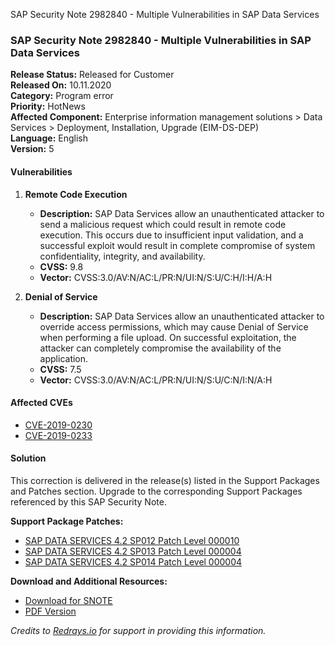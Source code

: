 SAP Security Note 2982840 - Multiple Vulnerabilities in SAP Data Services

### SAP Security Note 2982840 - Multiple Vulnerabilities in SAP Data Services

**Release Status:** Released for Customer  
**Released On:** 10.11.2020  
**Category:** Program error  
**Priority:** HotNews  
**Affected Component:** Enterprise information management solutions > Data Services > Deployment, Installation, Upgrade (EIM-DS-DEP)  
**Language:** English  
**Version:** 5

#### Vulnerabilities

1. **Remote Code Execution**  
   - **Description:** SAP Data Services allow an unauthenticated attacker to send a malicious request which could result in remote code execution. This occurs due to insufficient input validation, and a successful exploit would result in complete compromise of system confidentiality, integrity, and availability.  
   - **CVSS:** 9.8  
   - **Vector:** CVSS:3.0/AV:N/AC:L/PR:N/UI:N/S:U/C:H/I:H/A:H

2. **Denial of Service**  
   - **Description:** SAP Data Services allow an unauthenticated attacker to override access permissions, which may cause Denial of Service when performing a file upload. On successful exploitation, the attacker can completely compromise the availability of the application.  
   - **CVSS:** 7.5  
   - **Vector:** CVSS:3.0/AV:N/AC:L/PR:N/UI:N/S:U/C:N/I:N/A:H

#### Affected CVEs

- [CVE-2019-0230](https://cve.mitre.org/cgi-bin/cvename.cgi?name=CVE-2019-0230)
- [CVE-2019-0233](https://cve.mitre.org/cgi-bin/cvename.cgi?name=CVE-2019-0233)

#### Solution

This correction is delivered in the release(s) listed in the Support Packages and Patches section. Upgrade to the corresponding Support Packages referenced by this SAP Security Note.

**Support Package Patches:**

- [SAP DATA SERVICES 4.2 SP012 Patch Level 000010](https://userapps.support.sap.com/sap/support/swdc/notes?cvnr=67837800100200024064&support_package=SP012&patch_level=000010)
- [SAP DATA SERVICES 4.2 SP013 Patch Level 000004](https://userapps.support.sap.com/sap/support/swdc/notes?cvnr=67837800100200024064&support_package=SP013&patch_level=000004)
- [SAP DATA SERVICES 4.2 SP014 Patch Level 000004](https://userapps.support.sap.com/sap/support/swdc/notes?cvnr=67837800100200024064&support_package=SP014&patch_level=000004)

**Download and Additional Resources:**

- [Download for SNOTE](https://notesdownloads.sap.com/note/0040000001883432020)
- [PDF Version](https://me.sap.com/sap/support/sfm/notes/print/0002982840?language=en-US&token=0174F157B28418949B81BE5F85504FAC)

*Credits to [Redrays.io](https://redrays.io) for support in providing this information.*